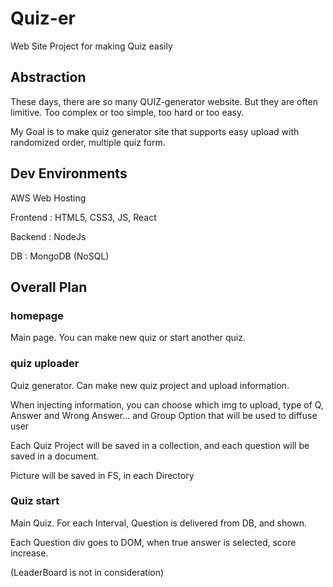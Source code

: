 # Quiz-er
Web Site Project for making Quiz easily


## Abstraction

These days, there are so many QUIZ-generator website. But they are often limitive. Too complex or too simple, too hard or too easy.

My Goal is to make quiz generator site that supports easy upload with randomized order, multiple quiz form.

## Dev Environments

AWS Web Hosting

Frontend : HTML5, CSS3, JS, React

Backend : NodeJs

DB : MongoDB (NoSQL)

## Overall Plan

### homepage

Main page. You can make new quiz or start another quiz.

### quiz uploader

Quiz generator. Can make new quiz project and upload information.

When injecting information, you can choose which img to upload, type of Q, Answer and Wrong Answer... and Group Option that will be used to diffuse user

Each Quiz Project will be saved in a collection, and each question will be saved in a document.

Picture will be saved in FS, in each Directory

### Quiz start

Main Quiz. For each Interval, Question is delivered from DB, and shown.

Each Question div goes to DOM, when true answer is selected, score increase.

(LeaderBoard is not in consideration)
